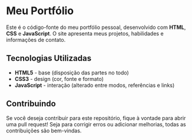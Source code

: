 # Meu Portfólio  

Este é o código-fonte do meu portfólio pessoal, desenvolvido com **HTML**, **CSS** e **JavaScript**. O site apresenta meus projetos, habilidades e informações de contato.  

## Tecnologias Utilizadas  
- **HTML5** - base (disposição das partes no todo)
- **CSS3** - design (cor, fonte e formato)
- **JavaScript** - interação (alterado entre modos, referências e links)

## Contribuindo  

Se você deseja contribuir para este repositório, fique à vontade para abrir uma pull request! Seja para corrigir erros ou adicionar melhorias, todas as contribuições são bem-vindas.



